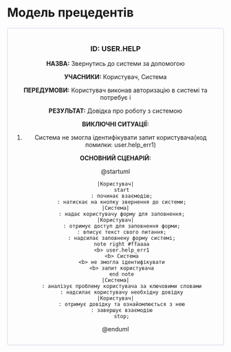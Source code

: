 # Модель прецедентів

<center style="
    border-radius:4px;
    border: 1px solid #cfd7e6;
    box-shadow: 0 1px 3px 0 rgba(89,105,129,.05), 0 1px 1px 0 rgba(0,0,0,.025);
    padding: 1em;"
>

### **ID: USER.HELP**

**НАЗВА:** Звернутись до системи за допомогою

**УЧАСНИКИ:** Користувач, Система

**ПЕРЕДУМОВИ:** Користувач виконав авторизацію в системі та потребує і

**РЕЗУЛЬТАТ:** Довідка про роботу з системою

**ВИКЛЮЧНІ СИТУАЦІЇ:**

1. Система не змогла ідентифікувати запит користувача(код помилки: user.help_err1)

**ОСНОВНИЙ СЦЕНАРІЙ:**

@startuml

    |Користувач|
        start
        : починає взаємодію;
        : натискає на кнопку звернення до системи;
    |Система|
        : надає користувачу форму для заповнення;
    |Користувач|
        : отримує доступ для заповнення форми;
        : вписує текст свого питання;
        : надсилає заповнену форму системі;
        note right #ffaaaa
        <b> user.help_err1
        <b> Система
        <b> не змогла ідентифікувати
        <b> запит користувача
        end note
    |Система|
        : аналізує проблему користувача за ключовими словами
        : надсилає користувачу необхідну довідку
    |Користувач|
        : отримує довідку та ознайомлюється з нею
        : завершує взаємодію
        stop;
@enduml


</center>